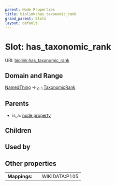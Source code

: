 ```yaml
---
parent: Node Properties
title: biolink:has_taxonomic_rank
grand_parent: Slots
layout: default
---
```


# Slot: has_taxonomic_rank




URI: [biolink:has_taxonomic_rank](https://w3id.org/biolink/has_taxonomic_rank)

## Domain and Range

[NamedThing](NamedThing.md) ->  <sub>0..1</sub> [TaxonomicRank](TaxonomicRank.md)

## Parents

 *  is_a: [node property](node_property.md)

## Children


## Used by


## Other properties

|  |  |  |
| --- | --- | --- |
| **Mappings:** | | WIKIDATA:P105 |

